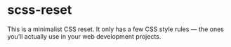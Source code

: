 # scss-reset
This is a minimalist CSS reset. It only has a few CSS style rules — the ones you’ll actually use in your web development projects.
